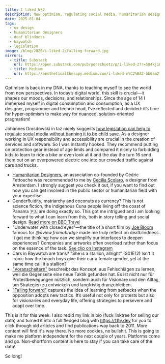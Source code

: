 ```yaml
---
title: I liked Nº2
description: New optimism, regulating social media, humanitarian designers, coconut currencies, design for deaf blindness and the joy of falling forward.
date: 2025-01-04
tags:
  - ux design
  - humanitarian designers
  - deaf blindness
  - baywatch
  - legislation
image: /blog/2025/i-liked-2/falling-forward.jpg
mirrors:
  - title: Substack
    url: https://open.substack.com/pub/porschuetz/p/i-liked-2?r=504kj1&utm_campaign=post&utm_medium=web&showWelcomeOnShare=true
  - title: Medium
    url: https://aestheticaltherapy.medium.com/i-liked-n%C2%BA2-bb6aa2ff9293
---
```


Optimism is back in my DNA, thanks to teaching myself to see the world from new perspectives. In today’s digital world, this skill is crucial—it shapes our moods, decisions, and relationships. Since the age of 14 I immersed myself in digital consumption and consumption, as a UX designer, programmer and techno head, I’ve reflected and decided: it’s time for hyper-optimism to make way for nuanced, solution-oriented pragmatism!

Johannes Drosdowski in taz nicely suggests [how legislation can help to regulate social media without banning it to be child save](https://taz.de/Verbotskultur-auf-Social-Media/!6052977/). As a designer working in UX responsibility and accessibility are crucial in the creation of services and software. So I was instantly hooked. They recommend putting on protection gear instead of age limits and compared it nicely to forbidding kids to learn to ride a bike or even look at it and the day the turn 16 send them out on an overpowered electric one into our crowded traffic against cars and trucks.

- [Humanitarian Designers](https://www.humanitariandesigners.org/), an association co-founded by Cédric Fettouche was recommended to me by [Cecilia Scolaro](https://www.ceciliascolaro.com/), a designer from Amsterdam. I strongly suggest you check it out, if you want to find out how you can get involved in the public sector or humanitarian field with your expertise.
- Genderfluidity, matriarchy and coconuts as currency? This is not science fiction, the indigenous Cuna people living off the coast of Panama 🇵🇦 are doing exactly so. This got me intrigued and i am looking forward to what I can learn from this, both in story telling and social design. [Read more on BBC Travel](https://www.bbc.com/travel/article/20180813-guna-yala-the-islands-where-women-make-the-rules)
- "Underwater with closed eyes"—the title of a short film by [Joe Bloom](https://www.joe-bloom.com/films) famous for _@aview.fromabridge_ made me truly reflect on deafblindness. It got me thinking: how can we simplify our interfaces to deepen experiences? Companies and artworks often overload rather than focus on the essence of the task. [See clip on Instagram](https://www.instagram.com/tv/CfV-ZvAoOOM/?igsh=MWpkMDUzOGxqZXEzZQ==)
- Cars in Baywatch are trans? "She is a stallion, allright" (S01E12) Isn't it ironic how the beach boys give their car a female gender, yet at the same time call it a stallion?
- ["Voranscheitern"](https://taz.de/Protest-in-der-Krise/!6055538/) beschreibt das Konzept, aus Fehlschlägen zu lernen, weil die Gegenseite eine neue Taktik gefunden hat. Es ist nicht nur für Protestbewegungen nützlich, sondern auch für Visionäre und den Alltag, um Strategien zu entwickeln und langfristig dranzubleiben.
- ["Failing forward"](https://taz.de/Protest-in-der-Krise/!6055538/) captures the idea of learning from setbacks when the opposition adopts new tactics. It’s useful not only for protests but also for visionaries and everyday life, offering strategies to persevere and adapt over time.

This is it for this week. I also redid my link in bio (fuck linktree for selling our data) and turned it into a full fledged blog with https://11ty.dev for you to click through old articles and find publications way back to 2011. More content will find it's way there. No more cookies, no bullshit. This is going to make me platform independent for the next couple of years. Platforms come and go. Non-shortform content is here to stay if you can take care of the data!

So long!
